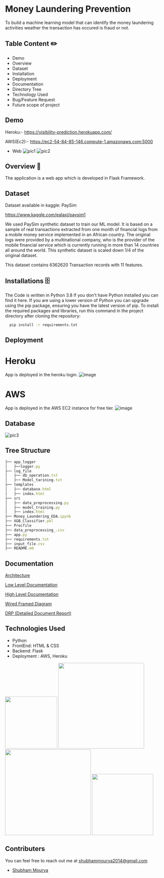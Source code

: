 
# Money Laundering Prevention

To build a machine learning model that can identify the money laundering activities weather the transaction has occured is fraud or not.

## Table Content ✏️
* Demo
* Overview
* Dataset
* Installation
* Deployment
* Documentation
* Directory Tree
* Technology Used
* Bug/Feature Request
* Future scope of project
## Demo
Heroku:- https://visibility-prediction.herokuapp.com/

AWS(Ec2):- https://ec2-54-84-85-146.compute-1.amazonaws.com:5000 

* Web
![pic1](https://user-images.githubusercontent.com/47842305/139574877-0f69b2d6-b1cc-4c57-9871-d36c5521425d.png)
![pic2](https://user-images.githubusercontent.com/47842305/139574888-6834b33d-0913-4a42-9a15-e3cea6f399ac.png)


## Overview  📜
The application is a web app which is developed in Flask Framework.

## Dataset  
Dataset available in kaggle: PaySim

https://www.kaggle.com/ealaxi/paysim1

We used PaySim synthetic dataset to train our ML model. It is based on a sample of real transactions extracted from one month of financial logs from a mobile money service implemented in an African country.
The original logs were provided by a multinational company, who is the provider of the mobile financial service which is currently running in more than 14 countries all around the world. This synthetic dataset is scaled down 1/4 of the original dataset.

This dataset contains 6362620 Transaction records with 11 features.

## Installations  🗄️
The Code is written in Python 3.8 If you don't have Python installed you can find it here. If you are using a lower version of Python you can upgrade using the pip package, ensuring you have the latest version of pip. To install the required packages and libraries, run this command in the project directory after cloning the repository:
```bash
  pip install -r requirements.txt
```
## Deployment

# Heroku
App is deployed in the heroku login. 
![image](https://user-images.githubusercontent.com/47842305/139574946-ccf9a882-93ac-4379-86c4-8562b00050bb.png)

# AWS
App is deployed in the AWS EC2 instance for free tier.
![image](https://user-images.githubusercontent.com/47842305/139574951-4d9f1732-456c-4862-b9c0-84f673c7f6b7.png)

## Database 
![pic3](https://user-images.githubusercontent.com/47842305/139574890-9579d928-05cb-4f5a-a345-b94de7c4edff.png)

## Tree Structure
```javascript
├── app_logger
│   ├──logger.py
├── log_file
│   ├── db_operation.txt
│   ├── Model_tarining.txt
├── templates
│   ├── database.html
│   ├── index.html
├── src
│   ├── data_preprocessing.py
│   ├── model_training.py
│   ├── index.html
├── Money_Laundering_EDA.ipynb
├── XGB_Classifier.pkl
├── Procfile
├── data_preprocessing_.csv
├── app.py
├── requirements.txt
├── input_file.csv
├── README.md

```


## Documentation

[Architecture](https://linktodocumentation)

[Low Level Documentation](https://linktodocumentation)

[High Level Documentation](https://linktodocumentation)

[Wired Framed Diagram](https://linktodocumentation)

[DRP (Detailed Document Report)](https://linktodocumentation)
## Technologies Used

* Python
* FrontEnd: HTML & CSS
* Backend: Flask 
* Deployment : AWS, Heroku

[<img target="_blank" src="https://flask.palletsprojects.com/en/1.1.x/_images/flask-logo.png" width=170>](https://flask.palletsprojects.com/en/1.1.x/) [<img target="_blank" src="https://user-images.githubusercontent.com/47842305/139575394-3e1fad0f-f2a1-45b2-a659-8aecc9124b1b.png" width=280>](https://cassandra.apache.org/_/index.html)[<img target="_blank" src="https://encrypted-tbn0.gstatic.com/images?q=tbn:ANd9GcSEHMPPej34qcJENKeCNdpqnZ5V9vLrmwVIvw&usqp=CAU" width=280>](https://aws.amazon.com/) [<img target="_blank" src="https://seeklogo.com/images/B/bootstrap-logo-69A1CCC10B-seeklogo.com.png" width=200>](https://getbootstrap.com/) 



## Contributers
You can feel free to reach out me at shubhammourya2014@gmail.com

- [Shubham Mourya](https://github.com/msahubham1)
